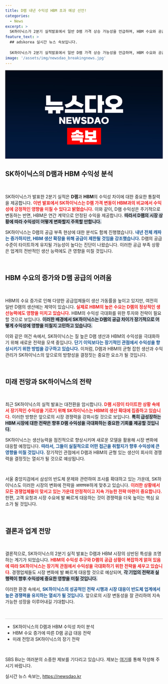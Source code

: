 ```yaml
---
title: D램 내년 수익성 HBM 초과 예상 선언!
categories:
  - News
excerpt: >
  SK하이닉스가 2분기 실적발표에서 일반 D램 가격 상승 가능성을 언급하며, HBM 수요와 공급의 현황을 진단했습니다. 이로 인해 D램 시장의 동향이 주목받고 있습니다.
feature_text: >
  ## adskorea 실시간 뉴스 속보입니다.

  SK하이닉스가 2분기 실적발표에서 일반 D램 가격 상승 가능성을 언급하며, HBM 수요와 공급의 현황을 진단했습니다. 이로 인해 D램 시장의 동향이 주목받고 있습니다.
image: '/assets/img/newsdao_breakingnews.jpg'
---
```


<p><img src="/assets/img/newsdao_breakingnews.jpg" alt="adskorea 속보" /></p>

<h2 data-ke-size="size26">SK하이닉스의 D램과 HBM 수익성 분석</h2>

<p data-ke-size="size16">&nbsp;</p>

<p>SK하이닉스가 발표한 2분기 실적은 <strong>D램</strong>과 <strong>HBM</strong>의 수익성 차이에 대한 중요한 통찰력을 제공합니다. <b><span style="color: #ee2323;">이번 발표에서 SK하이닉스는 D램 가격 변동이 HBM과의 비교에서 수익성에 긍정적인 영향을 미칠 수 있다고 밝혔습니다.</span></b> 이와 같이, D램 수익성은 주기적으로 변동하는 반면, HBM은 연간 계약으로 안정된 수익을 제공합니다. <b><span style="background-color: #21538527;">따라서 D램의 시장 상황에 따라 수익성이 어떻게 변화할지 주목할 만합니다.</span></b> </p>

<p>SK하이닉스는 D램의 공급 부족 현상에 대한 분석도 함께 진행했습니다. <b><span style="color: #1a5490;">내년 전체 캐파는 증가하지만, HBM 생산 확장을 위해 공급이 제한될 것임을 강조했습니다.</span></b> D램의 공급 수준이 타이트하게 유지될 가능성이 높다는 진단이 나왔습니다. 이러한 공급 부족 상황은 업계의 전반적인 생산 능력에도 큰 영향을 미칠 것입니다.</p>

<p data-ke-size="size16">&nbsp;</p>

<h2 data-ke-size="size26">HBM 수요의 증가와 D램 공급의 어려움</h2>

<p data-ke-size="size16">&nbsp;</p>

<p>HBM의 수요 증가로 인해 다양한 공급업체들이 생산 가동률을 높이고 있지만, 여전히 일반 D램의 생산에는 제약이 있습니다. <b><span style="color: #ee2323;">실제로 HBM의 높은 수요는 D램의 정상적인 생산능력에도 영향을 미치고 있습니다.</span></b> HBM의 수익성 극대화를 위한 투자와 전략이 필요할 것으로 보입니다. <b><span style="background-color: #21538527;">이러한 배경에서 SK하이닉스는 D램의 공급 차이가 장기적으로 어떻게 수익성에 영향을 미칠지 고민하고 있습니다.</span></b></p>

<p>이와 같은 여건 속에서, SK하이닉스는 질 높은 D램 생산과 HBM의 수익성을 극대화하기 위해 새로운 전략을 모색 중입니다. <b><span style="color: #1a5490;">단기 이익보다는 장기적인 관점에서 수익성을 향상시키기 위한 방법을 강구하고 있습니다.</span></b> 이처럼, D램과 HBM의 균형 잡힌 생산과 수익 관리가 SK하이닉스의 앞으로의 방향성을 결정짓는 중요한 요소가 될 것입니다.</p>

<p data-ke-size="size16">&nbsp;</p>

<h2 data-ke-size="size26">미래 전망과 SK하이닉스의 전략</h2>

<p data-ke-size="size16">&nbsp;</p>

<p>최근 SK하이닉스의 실적 발표는 대전환을 암시합니다. <b><span style="color: #ee2323;">D램 시장이 타이트한 상황 속에서 장기적인 수익성을 기르기 위해 SK하이닉스는 HBM의 생산 확대에 집중하고 있습니다.</span></b> 이러한 방향은 앞으로의 시장 경쟁력을 강화시킬 것으로 보입니다. <b><span style="background-color: #21538527;">특히 급성장하는 HBM 시장에 대한 전략은 향후 D램 수익성을 극대화하는 중요한 기회를 제공할 것입니다.</span></b></p>

<p>SK하이닉스는 생산능력을 점진적으로 향상시키며 새로운 모델을 활용해 시장 변화에 대응할 예정입니다. <b><span style="color: #1a5490;">따라서, 그들이 실질적으로 어떤 접근을 취할지가 향후 수익성에 큰 영향을 미칠 것입니다.</span></b> 장기적인 관점에서 D램과 HBM의 균형 있는 생산이 회사의 경쟁력을 결정짓는 열쇠가 될 것으로 예상됩니다.</p>

<p data-ke-size="size16">&nbsp;</p>

<p>서울 중앙지검에서 삼성의 반도체 문제와 관련하여 조사를 확대하고 있는 가운데, SK하이닉스도 이러한 시장의 변화에 전략을 आवश्यक하게 맞추고 있습니다. <b><span style="color: #ee2323;">이러한 상황에서 모든 경쟁업체들이 맞서고 있는 가운데 안정적이고 지속 가능한 전략 마련이 중요합니다.</span></b> 한편, 고객 요청과 시장 수요에 발 빠르게 대응하는 것이 경쟁력을 더욱 높이는 핵심 요소가 될 것입니다. </p>

<p data-ke-size="size16">&nbsp;</p>

<h2 data-ke-size="size26">결론과 업계 전망</h2>

<p data-ke-size="size16">&nbsp;</p>

<p>결론적으로, SK하이닉스의 2분기 실적 발표는 D램과 HBM 시장의 상반된 특성을 조명하는 계기가 되었습니다. <b><span style="color: #ee2323;">HBM의 수익성 추구와 D램의 공급 상황이 복잡하게 얽혀 있음에 따라 SK하이닉스는 장기적 관점에서 수익성을 극대화하기 위한 전략을 세우고 있습니다.</span></b> 경쟁업체들도 시장 변화에 발 빠르게 대응할 것으로 예상되며, <b><span style="background-color: #21538527;">각 기업의 전략과 실행력이 향후 수익성에 중요한 영향을 미칠 것입니다.</span></b></p>

<p>이러한 환경 속에서, <b><span style="color: #1a5490;">SK하이닉스의 성공적인 전략 시행과 시장 대응이 반도체 업계에서 높은 경쟁력을 유지하는 열쇠가 될 것입니다.</span></b> 앞으로의 시장 변동성을 잘 관리하여 지속 가능한 성장을 이루어내길 기대합니다. </p>

<p data-ke-size="size16">&nbsp;</p>

<hr style="height:1px; border:none; color:#ccc; background-color:#ccc;" />

<ul>
    <li>SK하이닉스의 D램과 HBM 수익성 차이 분석</li>
    <li>HBM 수요 증가에 따른 D램 공급 대응 전략</li>
    <li>미래 전망과 SK하이닉스의 장기 전략</li>
</ul>

<p data-ke-size="size16">&nbsp;</p>

<p>SBS Biz는 여러분의 소중한 제보를 기다리고 있습니다. 제보는 <a href="https://url.kr/9pghjn">여기</a>를 통해 작성해 주시기 바랍니다.</p>
실시간 뉴스 속보는, <a href="https://newsdao.kr" rel="dofollow">https://newsdao.kr</a>


